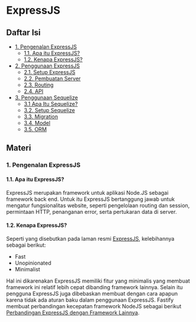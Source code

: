 # ExpressJS

## Daftar Isi
- [1. Pengenalan ExpressJS](#1-pengenalan-expressjs)
  - [1.1. Apa itu ExpressJS?](#11-apa-itu-expressjs)
  - [1.2. Kenapa ExpressJS?](#12-kenapa-expressjs)
- [2. Penggunaan ExpressJS](#2-penggunaan-expressjs)
  - [2.1. Setup ExpressJS](#21-setup-expressjs)
  - [2.2. Pembuatan Server](#22-pembuatan-server)
  - [2.3. Routing](#23-routing)
  - [2.4. API](#24-api)
- [3. Penggunaan Sequelize](#3-penggunaan-sequelize)
  - [3.1 Apa Itu Sequelize?](#31-apa-itu-sequelize)
  - [3.2. Setup Sequelize](#32-setup-sequelize)
  - [3.3. Migration](#33-migration)
  - [3.4. Model](#34-model)
  - [3.5. ORM](#35-orm)
  
## Materi
### 1. Pengenalan ExpressJS
#### 1.1. Apa itu ExpressJS?
ExpressJS merupakan framework untuk aplikasi Node.JS sebagai framework back end. Untuk itu ExpressJS bertanggung jawab untuk mengatur fungsionalitas website, seperti pengelolaan routing dan session, permintaan HTTP, penanganan error, serta pertukaran data di server. 

#### 1.2. Kenapa ExpressJS?
Seperti yang disebutkan pada laman resmi <a href="https://expressjs.com/">ExpressJS</a>, kelebihannya sebagai berikut:
- Fast
- Unopinionated
- Minimalist

Hal ini dikarenakan ExpressJS memiliki fitur yang minimalis yang membuat framework ini relatif lebih cepat dibanding framework lainnya. 
Selain itu pengguna ExpressJS juga dibebaskan membuat dengan cara apapun karena tidak ada aturan baku dalam penggunaan ExpressJS. 
Fastify membuat perbandingan kecepatan framework NodeJS sebagai berikut <a href="https://www.fastify.io/benchmarks/">Perbandingan ExpressJS dengan Framework Lainnya</a>.
